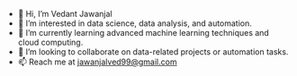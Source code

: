 - 👋 Hi, I’m Vedant Jawanjal
- 👀 I’m interested in data science, data analysis, and automation.
- 🌱 I’m currently learning advanced machine learning techniques and cloud computing.
- 💞️ I’m looking to collaborate on data-related projects or automation tasks.
- 📫 Reach me at jawanjalved99@gmail.com

<!---
chotudevil1/chotudevil1 is a ✨ special ✨ repository because its `README.md` (this file) appears on your GitHub profile.
You can click the Preview link to take a look at your changes.
--->
